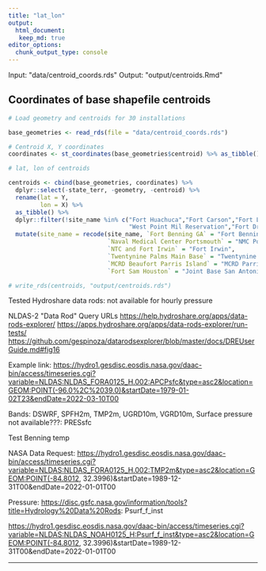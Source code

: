 ```yaml
---
title: "lat_lon"
output: 
  html_document:
   keep_md: true
editor_options: 
  chunk_output_type: console
---
```




Input: "data/centroid_coords.rds"
Output: "output/centroids.Rmd"


## Coordinates of base shapefile centroids

```r
# Load geometry and centroids for 30 installations

base_geometries <- read_rds(file = "data/centroid_coords.rds")

# Centroid X, Y coordinates
coordinates <- st_coordinates(base_geometries$centroid) %>% as_tibble()

# lat, lon of centroids

centroids <- cbind(base_geometries, coordinates) %>% 
  dplyr::select(-state_terr, -geometry, -centroid) %>% 
  rename(lat = Y,
         lon = X) %>%
  as_tibble() %>% 
  dplyr::filter(!site_name %in% c("Fort Huachuca","Fort Carson","Fort Lewis", "Lackland AFB",
                                  "West Point Mil Reservation","Fort Drum")) %>%
  mutate(site_name = recode(site_name, `Fort Benning GA` = "Fort Benning",
                            `Naval Medical Center Portsmouth` = "NMC Portsmouth",
                            `NTC and Fort Irwin` = "Fort Irwin",
                            `Twentynine Palms Main Base` = "Twentynine Palms",
                            `MCRD Beaufort Parris Island` = "MCRD Parris Island",
                            `Fort Sam Houston` = "Joint Base San Antonio"))

# write_rds(centroids, "output/centroids.rds")
```


Tested Hydroshare data rods: not available for hourly pressure    
    
 NLDAS-2 "Data Rod" Query URLs
https://help.hydroshare.org/apps/data-rods-explorer/
https://apps.hydroshare.org/apps/data-rods-explorer/run-tests/
https://github.com/gespinoza/datarodsexplorer/blob/master/docs/DREUserGuide.md#fig16


Example link:
https://hydro1.gesdisc.eosdis.nasa.gov/daac-bin/access/timeseries.cgi?variable=NLDAS:NLDAS_FORA0125_H.002:APCPsfc&type=asc2&location=GEOM:POINT(-96.0%2C%2039.0)&startDate=1979-01-02T23&endDate=2022-03-10T00

Bands: DSWRF, SPFH2m, TMP2m, UGRD10m, VGRD10m, 
  Surface pressure not available???: PRESsfc

Test Benning temp

NASA Data Request:
https://hydro1.gesdisc.eosdis.nasa.gov/daac-bin/access/timeseries.cgi?variable=NLDAS:NLDAS_FORA0125_H.002:TMP2m&type=asc2&location=GEOM:POINT(-84.8012, 32.3996)&startDate=1989-12-31T00&endDate=2022-01-01T00


Pressure: https://disc.gsfc.nasa.gov/information/tools?title=Hydrology%20Data%20Rods: Psurf_f_inst	 

https://hydro1.gesdisc.eosdis.nasa.gov/daac-bin/access/timeseries.cgi?variable=NLDAS:NLDAS_NOAH0125_H:Psurf_f_inst&type=asc2&location=GEOM:POINT(-84.8012, 32.3996)&startDate=1989-12-31T00&endDate=2022-01-01T00

----------------------------------------
